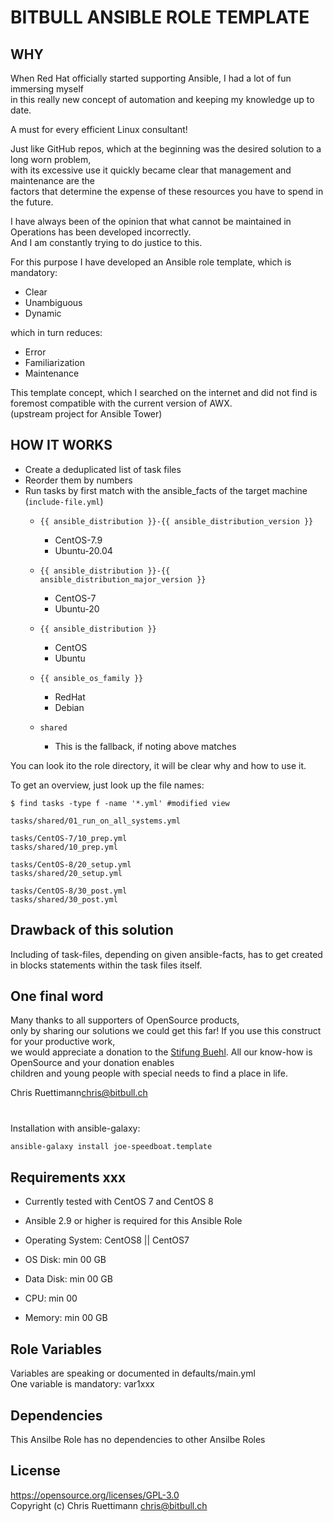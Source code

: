 # BITBULL ANSIBLE ROLE TEMPLATE

## WHY
When Red Hat officially started supporting Ansible, I had a lot of fun immersing myself    
in this really new concept of automation and keeping my knowledge up to date.   

A must for every efficient Linux consultant!   

Just like GitHub repos, which at the beginning was the desired solution to a long worn problem,    
with its excessive use it quickly became clear that management and maintenance are the    
factors that determine the expense of these resources you have to spend in the future.   

I have always been of the opinion that what cannot be maintained in Operations has been developed incorrectly.     
And I am constantly trying to do justice to this.    

For this purpose I have developed an Ansible role template, which is mandatory:    
* Clear
* Unambiguous
* Dynamic   

which in turn reduces:    
* Error
* Familiarization
* Maintenance

This template concept, which I searched on the internet and did not find is foremost compatible with the current version of AWX.    
(upstream project for Ansible Tower)

## HOW IT WORKS
* Create a deduplicated list of task files
* Reorder them by numbers
* Run tasks by first match with the ansible_facts of the target machine (```include-file.yml```)
  * ```{{ ansible_distribution }}-{{ ansible_distribution_version }}```
    * CentOS-7.9
    * Ubuntu-20.04
  * ```{{ ansible_distribution }}-{{ ansible_distribution_major_version }}```
    * CentOS-7
    * Ubuntu-20
  * ```{{ ansible_distribution }}```
    * CentOS
    * Ubuntu
       
  * ```{{ ansible_os_family }}```
    * RedHat
    * Debian
  * ```shared```
    * This is the fallback, if noting above matches

You can look ito the role directory, it will be clear why and how to use it.   

To get an overview, just look up the file names:
```
$ find tasks -type f -name '*.yml' #modified view

tasks/shared/01_run_on_all_systems.yml

tasks/CentOS-7/10_prep.yml
tasks/shared/10_prep.yml

tasks/CentOS-8/20_setup.yml
tasks/shared/20_setup.yml

tasks/CentOS-8/30_post.yml
tasks/shared/30_post.yml
```

## Drawback of this solution
Including of task-files, depending on given ansible-facts, has to get created in blocks statements within the task files itself.

## One final word
Many thanks to all supporters of OpenSource products,    
only by sharing our solutions we could get this far!
If you use this construct for your productive work,    
we would appreciate a donation to the [Stifung Buehl](https://www.stiftung-buehl.ch/ueber-uns/spenden).
All our know-how is OpenSource and your donation enables    
children and young people with special needs to find a place in life.

Chris Ruettimann<chris@bitbull.ch>

# <ROLENAME>

Installation with ansible-galaxy:

``` bash
ansible-galaxy install joe-speedboat.template
```

## Requirements xxx

* Currently tested with CentOS 7 and CentOS 8
* Ansible 2.9 or higher is required for this Ansible Role

* Operating System: CentOS8 || CentOS7
* OS Disk: min 00 GB
* Data Disk: min 00 GB
* CPU: min 00   
* Memory: min 00 GB   



Role Variables
--------------

Variables are speaking or documented in defaults/main.yml   
One variable is mandatory: var1xxx


## Dependencies

This Ansilbe Role has no dependencies to other Ansilbe Roles

License
-------
https://opensource.org/licenses/GPL-3.0    
Copyright (c) Chris Ruettimann <chris@bitbull.ch>
